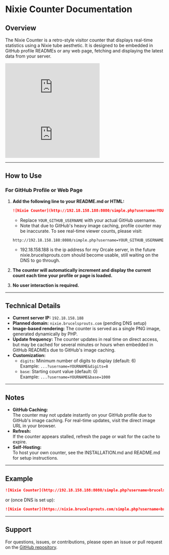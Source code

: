  # Nixie Counter Documentation

## Overview
The Nixie Counter is a retro-style visitor counter that displays real-time statistics using a Nixie tube aesthetic. It is designed to be embedded in GitHub profile READMEs or any web page, fetching and displaying the latest data from your server.

![Nixie Counter](http://192.18.158.188:8080/simple.php?username=nixiereadme)
![Nixie Counter](http://192.18.158.188:8080/simple.php?username=brucelsprouts)

---

## How to Use

### For GitHub Profile or Web Page

1. **Add the following line to your README.md or HTML:**
   ```markdown
   ![Nixie Counter](http://192.18.158.188:8080/simple.php?username=YOUR_GITHUB_USERNAME)
   ```
   - Replace `YOUR_GITHUB_USERNAME` with your actual GitHub username.
   - Note that due to GitHub's heavy image caching, profile counter may be inaccurate. To see real-time viewer counts, please visit:
   ```
   http://192.18.158.188:8080/simple.php?username=YOUR_GITHUB_USERNAME
   ```
   - 192.18.158.188 is the ip address for my Orcale server, in the future nixie.brucelsprouts.com should become usable, still waiting on the DNS to go through.
   

2. **The counter will automatically increment and display the current count each time your profile or page is loaded.**
3. **No user interaction is required.**

---

## Technical Details

- **Current server IP:** `192.18.158.188`
- **Planned domain:** `nixie.brucelsprouts.com` (pending DNS setup)
- **Image-based rendering:** The counter is served as a single PNG image, generated dynamically by PHP.
- **Update frequency:** The counter updates in real time on direct access, but may be cached for several minutes or hours when embedded in GitHub READMEs due to GitHub's image caching.
- **Customization:**  
  - `digits`: Minimum number of digits to display (default: 6)  
    Example: `...?username=YOURNAME&digits=8`
  - `base`: Starting count value (default: 0)  
    Example: `...?username=YOURNAME&base=1000`

---

## Notes

- **GitHub Caching:**  
  The counter may not update instantly on your GitHub profile due to GitHub's image caching. For real-time updates, visit the direct image URL in your browser.
- **Refresh:**  
  If the counter appears stalled, refresh the page or wait for the cache to expire.
- **Self-Hosting:**  
  To host your own counter, see the INSTALLATION.md and README.md for setup instructions.

---

## Example

```markdown
![Nixie Counter](http://192.18.158.188:8080/simple.php?username=brucelsprouts)
```
or (once DNS is set up):
```markdown
![Nixie Counter](https://nixie.brucelsprouts.com/simple.php?username=brucelsprouts)
```

---

## Support

For questions, issues, or contributions, please open an issue or pull request on the [GitHub repository](https://github.com/brucelsprouts/nixiecreadme).
